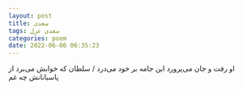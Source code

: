 ```yaml
---
layout: post
title: سعدی
tags: سعدی غزل
categories: poem
date: 2022-06-06 06:35:23
---
```


او رفت و جان می‌پرورد این جامه بر خود می‌درد / سلطان که خوابش می‌برد از پاسبانانش چه غم
